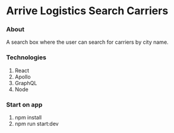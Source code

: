 # Arrive Logistics Search Carriers

### About

A search box where the user can search for carriers by city name.

### Technologies

1. React
2. Apollo
3. GraphQL
4. Node

### Start on app

1. npm install
2. npm run start:dev
